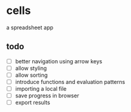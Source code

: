# cells

a spreadsheet app

## todo
- [ ] better navigation using arrow keys
- [ ] allow styling
- [ ] allow sorting
- [ ] introduce functions and evaluation patterns
- [ ] importing a local file
- [ ] save progress in browser
- [ ] export results